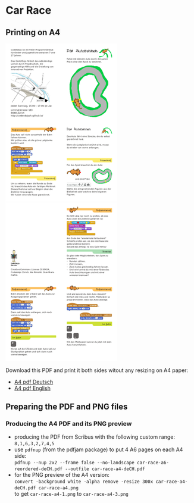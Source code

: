 # Car Race

## Printing on A4

![preview first page](preview/car-race-a4-deCH-0.png)
![preview second page](preview/car-race-a4-deCH-1.png)  

Download this PDF and print it both sides witout any resizing on A4 paper:  

- [A4 pdf Deutsch](https://github.com/CoderDojoZH/resources/raw/master/cards-games/car-race/car-race-a4-deCH.pdf)
- [A4 pdf English](https://github.com/CoderDojoZH/resources/raw/master/cards-games/car-race/car-race-a4-en.pdf)

## Preparing the PDF and PNG files

### Producing the A4 PDF and its PNG preview

- producing the PDF from Scribus with the following custom range:  
  `8,1,6,3,2,7,4,5`
- use `pdfnup` (from the pdfjam package) to put 4 A6 pages on each A4 side:  
  `pdfnup --nup 2x2 --frame false --no-landscape car-race-a6-reordered-deCH.pdf --outfile car-race-a4-deCH.pdf`
- for the PNG preview of the A4 version:  
  `convert -background white -alpha remove -resize 300x car-race-a4-deCH.pdf car-race-a4.png`  
  to get `car-race-a4-1.png` to `car-race-a4-3.png`
